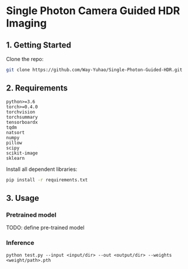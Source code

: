 # Single Photon Camera Guided HDR Imaging

## 1. Getting Started

Clone the repo:

  ```bash
  git clone https://github.com/Way-Yuhao/Single-Photon-Guided-HDR.git
  ```

## 2. Requirements

```
python>=3.6
torch>=0.4.0
torchvision
torchsummary
tensorboardx
tqdm
natsort
numpy
pillow
scipy
scikit-image
sklearn
```
Install all dependent libraries:
  ```bash
  pip install -r requirements.txt
  ```

## 3. Usage

### Pretrained model
TODO: define pre-trained model

### Inference

```
python test.py --input <input/dir> --out <output/dir> --weights <weight/path>.pth 
```

